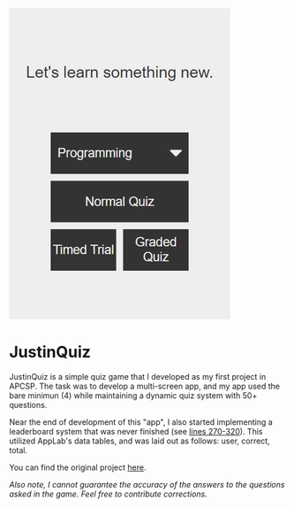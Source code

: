 ![JustinQuiz Home](thumbnail.png)

# JustinQuiz

JustinQuiz is a simple quiz game that I developed as my first project in APCSP.
The task was to develop a multi-screen app, and my app used the bare minimun (4)
while maintaining a dynamic quiz system with 50+ questions.

Near the end of development of this "app", I also started implementing a leaderboard
system that was never finished (see [lines 270-320](code.js#L270-L320)). This utilized
AppLab's data tables, and was laid out as follows: user, correct, total.

You can find the original project [here](https://studio.code.org/projects/applab/ZL_OAGGttutC7gHldX985oU2eyoOIs4i5jj8w9OCnmA).

*Also note, I cannot guarantee the accuracy of the answers to the questions asked in the game.
Feel free to contribute corrections.*
